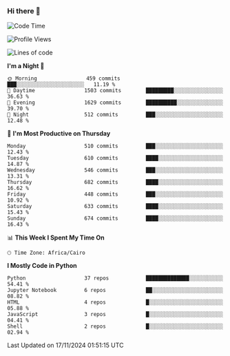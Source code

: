 ### Hi there 👋

<!--
**AMR-KELEG/AMR-KELEG** is a ✨ _special_ ✨ repository because its `README.md` (this file) appears on your GitHub profile.

Here are some ideas to get you started:

- 🔭 I’m currently working on ...
- 🌱 I’m currently learning ...
- 👯 I’m looking to collaborate on ...
- 🤔 I’m looking for help with ...
- 💬 Ask me about ...
- 📫 How to reach me: ...
- 😄 Pronouns: ...
- ⚡ Fun fact: ...
-->

<!--START_SECTION:waka-->
![Code Time](http://img.shields.io/badge/Code%20Time-0%20secs-blue)

![Profile Views](http://img.shields.io/badge/Profile%20Views-0-blue)

![Lines of code](https://img.shields.io/badge/From%20Hello%20World%20I%27ve%20Written-24.1%20million%20lines%20of%20code-blue)

**I'm a Night 🦉** 

```text
🌞 Morning                459 commits         ███░░░░░░░░░░░░░░░░░░░░░░   11.19 % 
🌆 Daytime                1503 commits        █████████░░░░░░░░░░░░░░░░   36.63 % 
🌃 Evening                1629 commits        ██████████░░░░░░░░░░░░░░░   39.70 % 
🌙 Night                  512 commits         ███░░░░░░░░░░░░░░░░░░░░░░   12.48 % 
```
📅 **I'm Most Productive on Thursday** 

```text
Monday                   510 commits         ███░░░░░░░░░░░░░░░░░░░░░░   12.43 % 
Tuesday                  610 commits         ████░░░░░░░░░░░░░░░░░░░░░   14.87 % 
Wednesday                546 commits         ███░░░░░░░░░░░░░░░░░░░░░░   13.31 % 
Thursday                 682 commits         ████░░░░░░░░░░░░░░░░░░░░░   16.62 % 
Friday                   448 commits         ███░░░░░░░░░░░░░░░░░░░░░░   10.92 % 
Saturday                 633 commits         ████░░░░░░░░░░░░░░░░░░░░░   15.43 % 
Sunday                   674 commits         ████░░░░░░░░░░░░░░░░░░░░░   16.43 % 
```


📊 **This Week I Spent My Time On** 

```text
🕑︎ Time Zone: Africa/Cairo
```

**I Mostly Code in Python** 

```text
Python                   37 repos            ██████████████░░░░░░░░░░░   54.41 % 
Jupyter Notebook         6 repos             ██░░░░░░░░░░░░░░░░░░░░░░░   08.82 % 
HTML                     4 repos             █░░░░░░░░░░░░░░░░░░░░░░░░   05.88 % 
JavaScript               3 repos             █░░░░░░░░░░░░░░░░░░░░░░░░   04.41 % 
Shell                    2 repos             █░░░░░░░░░░░░░░░░░░░░░░░░   02.94 % 
```




 Last Updated on 17/11/2024 01:51:15 UTC
<!--END_SECTION:waka-->
